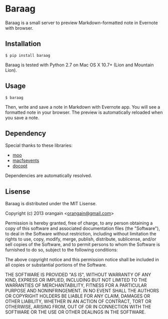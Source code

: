 Baraag
======

Baraag is a small server to preview Markdown-formatted note in Evernote with browser.

Installation
------------

```
$ pip install baraag
```

Baraag is tested with Python 2.7 on Mac OS X 10.7+ (Lion and Mountain Lion).

Usage
-----
```
$ baraag
```

Then, write and save a note in Markdown with Evernote app. You will see a formatted note in your browser.
The preview is automatically reloaded when you save a note.

Dependency
----------
Special thanks to these libraries:

- [moo](https://github.com/metaphysiks/moo)
- [macfsevents](https://github.com/malthe/macfsevents)
- [docopt](https://github.com/docopt/docopt)

Dependencies are automatically resolved.

Lisense
-------
Baraag is distributed under the MIT Lisense.


Copyright (c) 2013 orangain &lt;orangain@gmail.com&gt;

Permission is hereby granted, free of charge, to any person obtaining a copy of this software and associated documentation files (the "Software"), to deal in the Software without restriction, including without limitation the rights to use, copy, modify, merge, publish, distribute, sublicense, and/or sell copies of the Software, and to permit persons to whom the Software is furnished to do so, subject to the following conditions:

The above copyright notice and this permission notice shall be included in all copies or substantial portions of the Software.

THE SOFTWARE IS PROVIDED "AS IS", WITHOUT WARRANTY OF ANY KIND, EXPRESS OR IMPLIED, INCLUDING BUT NOT LIMITED TO THE WARRANTIES OF MERCHANTABILITY, FITNESS FOR A PARTICULAR PURPOSE AND NONINFRINGEMENT. IN NO EVENT SHALL THE AUTHORS OR COPYRIGHT HOLDERS BE LIABLE FOR ANY CLAIM, DAMAGES OR OTHER LIABILITY, WHETHER IN AN ACTION OF CONTRACT, TORT OR OTHERWISE, ARISING FROM, OUT OF OR IN CONNECTION WITH THE SOFTWARE OR THE USE OR OTHER DEALINGS IN THE SOFTWARE.

